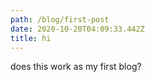 ```yaml
---
path: /blog/first-post
date: 2020-10-20T04:09:33.442Z
title: hi
---
```

does this work as my first blog?
